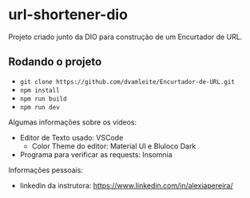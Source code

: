 # url-shortener-dio

Projeto criado junto da DIO para construção de um Encurtador de URL.

## Rodando o projeto

- `git clone https://github.com/dvamleite/Encurtador-de-URL.git`
- `npm install`
- `npm run build`
- `npm run dev`

Algumas informações sobre os vídeos:

- Editor de Texto usado: VSCode
  - Color Theme do editor: Material UI e Bluloco Dark
- Programa para verificar as requests: Insomnia

Informações pessoais:

- linkedin da instrutora: https://www.linkedin.com/in/alexiapereira/
